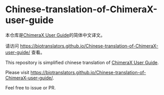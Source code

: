 # Chinese-translation-of-ChimeraX-user-guide

本仓库是[ChimeraX User Guide](https://www.cgl.ucsf.edu/chimerax/docs/user/index.html)的简体中文译文。

请访问 <https://biotranslators.github.io/Chinese-translation-of-ChimeraX-user-guide/> 查看。

This repository is simplified chinese translation of [ChimeraX User Guide](https://www.cgl.ucsf.edu/chimerax/docs/user/index.html).

Please visit <https://biotranslators.github.io/Chinese-translation-of-ChimeraX-user-guide/>.

Feel free to issue or PR.
